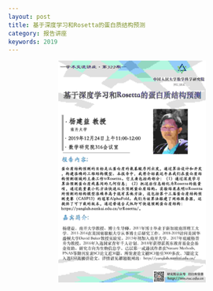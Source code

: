 ```yaml
---
layout: post
title: 基于深度学习和Rosetta的蛋白质结构预测
category: 报告讲座
keywords: 2019
---
```




<center class="half">
	<img src="https://raw.githubusercontent.com/MIALAB-RUC/MIALAB-RUC.github.io/master/image/lecture_12_24.jpg" width="300"/>
</center>

  

